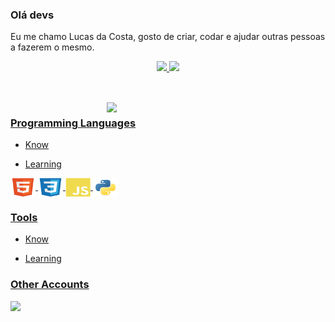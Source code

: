 ### Olá devs
Eu me chamo Lucas da Costa, gosto de criar, codar e ajudar outras pessoas a fazerem o mesmo.

<div align="center">
  <a href="https://github.com/lucascostass">
  <img src="https://github-readme-stats.vercel.app/api?username=lucascostass&show_icons=true&theme=dracula&include_all_commits=true&count_private=true"/>
  <img src="https://github-readme-stats.vercel.app/api/top-langs/?username=lucascostass&layout=compact&langs_count=7&theme=dracula"/>
</div>
  
  ##
  
  
<div style="display: inline_block"><br>
  <img align="right" width="350" height="auto" src="https://i2.wp.com/allhtaccess.info/wp-content/uploads/2018/03/programming.gif?fit=1281%2C716&ssl=1" />
  
  ### Programming Languages
  
  - Know
  
  - Learning
  
  <img align="center" alt="Lucas-HTML" height="30" width="40" src="https://raw.githubusercontent.com/devicons/devicon/master/icons/html5/html5-original.svg">
  <img align="center" alt="Lucas-CSS" height="30" width="40" src="https://raw.githubusercontent.com/devicons/devicon/master/icons/css3/css3-original.svg">
  <img align="center" alt="Lucas-Js" height="30" width="40" src="https://raw.githubusercontent.com/devicons/devicon/master/icons/javascript/javascript-plain.svg">
  <img align="center" alt="Lucas-Python" height="30" width="40" src="https://raw.githubusercontent.com/devicons/devicon/master/icons/python/python-original.svg">
  
  ### Tools
  
  - Know
  
  - Learning
  
</div>

<div> 
  
  ### Other Accounts
  
  <a href="https://www.linkedin.com/in/lucascostass/" target="_blank"><img src="https://img.shields.io/badge/-LinkedIn-%230077B5?style=for-the-badge&logo=linkedin&logoColor=white" target="_blank"></a> 
 
  ##
  
  <!--![Snake animation](https://github.com///blob/output/github-contribution-grid-snake.svg)-->
 
</div>
